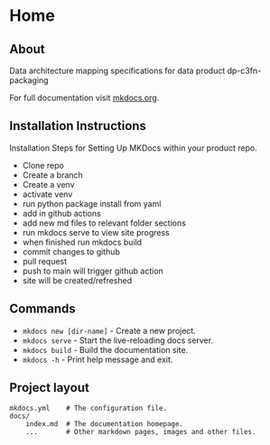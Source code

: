 # Home

## About
Data architecture mapping specifications for data product dp-c3fn-packaging

For full documentation visit [mkdocs.org](https://www.mkdocs.org).

## Installation Instructions

Installation Steps for Setting Up MKDocs within your product repo.

* Clone repo
* Create a branch
* Create a venv
* activate venv
* run python package install from yaml
* add in github actions
* add new md files to relevant folder sections
* run mkdocs serve to view site progress
* when finished run mkdocs build
* commit changes to github
* pull request
* push to main will trigger github action
* site will be created/refreshed

## Commands

* `mkdocs new [dir-name]` - Create a new project.
* `mkdocs serve` - Start the live-reloading docs server.
* `mkdocs build` - Build the documentation site.
* `mkdocs -h` - Print help message and exit.

## Project layout

    mkdocs.yml    # The configuration file.
    docs/
        index.md  # The documentation homepage.
        ...       # Other markdown pages, images and other files.
